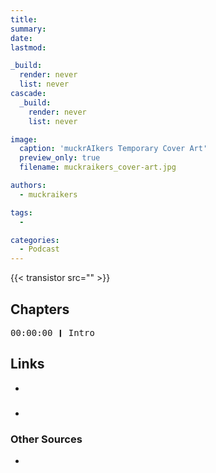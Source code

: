 ```yaml
---
title: 
summary: 
date: 
lastmod: 

_build:
  render: never
  list: never
cascade:
  _build:
    render: never
    list: never

image:
  caption: 'muckrAIkers Temporary Cover Art'
  preview_only: true
  filename: muckraikers_cover-art.jpg

authors:
  - muckraikers

tags:
  - 

categories: 
  - Podcast
---
```


<div style="text-align: justify">

{{< transistor src="" >}}
</div>

## Chapters

<div style="text-align: left; font-family:monospace;">
00:00:00 ❙ Intro<br>
</div>

## Links
- []()

### 
- []()


### Other Sources
- []()